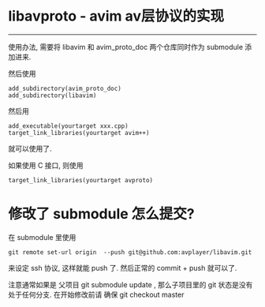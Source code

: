 # libavproto - avim av层协议的实现

---

使用办法, 需要将 libavim 和 avim_proto_doc 两个仓库同时作为 submodule 添加进来.

然后使用

	add_subdirectory(avim_proto_doc)
	add_subdirectory(libavim)

然后用

	add_executable(yourtarget xxx.cpp)
	target_link_libraries(yourtarget avim++)

就可以使用了.

如果使用 C 接口, 则使用

	target_link_libraries(yourtarget avproto)

# 修改了 submodule 怎么提交?

在 submodule 里使用

	git remote set-url origin  --push git@github.com:avplayer/libavim.git

来设定 ssh 协议, 这样就能 push 了. 然后正常的 commit + push 就可以了.

注意通常如果是 父项目 git submodule update , 那么子项目里的 git 状态是没有处于任何分支.
在开始修改前请 确保 git checkout master


